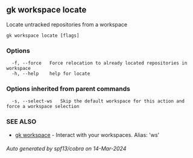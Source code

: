 ## gk workspace locate

Locate untracked repositories from a workspace

```
gk workspace locate [flags]
```

### Options

```
  -f, --force   Force relocation to already located repositories in workspace
  -h, --help    help for locate
```

### Options inherited from parent commands

```
  -s, --select-ws   Skip the default workspace for this action and force a workspace selection
```

### SEE ALSO

* [gk workspace](gk_workspace.md)	 - Interact with your workspaces. Alias: 'ws'

###### Auto generated by spf13/cobra on 14-Mar-2024
